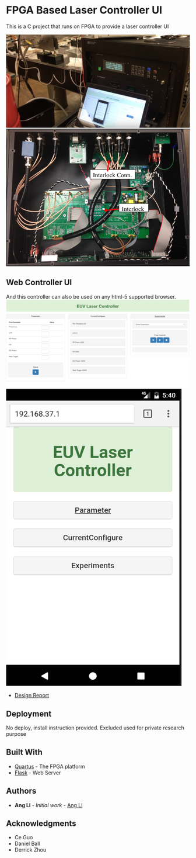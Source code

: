 # FPGA Based Laser Controller UI

This is a C project that runs on FPGA to provide a laser controller UI

![](photos/UI.png)
![](photos/Circuit.png)

## Web Controller UI
And this controller can also be used on any html-5 supported browser.
![](photos/DUI.png)
![](photos/MUI.png)
* [Design Report](photos/Web_UI.pdf) 

## Deployment
No deploy, install instruction provided. 
Excluded used for private research purpose

## Built With

* [Quartus](https://www.altera.com/downloads/download-center.html) - The FPGA platform
* [Flask](http://flask.pocoo.org/) - Web Server


## Authors

* **Ang Li** - *Initial work* - [Ang Li](https://github.com/leonmz)




## Acknowledgments

* Ce Guo
* Daniel Ball
* Derrick Zhou
